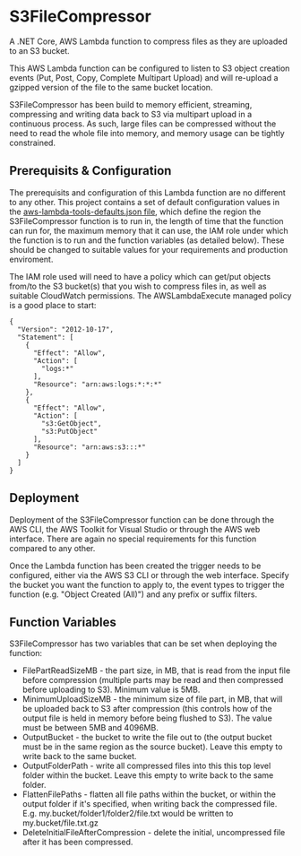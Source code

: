 # S3FileCompressor

A .NET Core, AWS Lambda function to compress files as they are uploaded to an S3 bucket.

This AWS Lambda function can be configured to listen to S3 object creation events (Put, Post, Copy, Complete Multipart Upload) and will re-upload a gzipped version of the file to the same bucket location.

S3FileCompressor has been build to memory efficient, streaming, compressing and writing data back to S3 via multipart upload in a continuous process. As such, large files can be compressed without the need to read the whole file into memory, and memory usage can be tightly constrained.

## Prerequisits & Configuration
The prerequisits and configuration of this Lambda function are no different to any other. This project contains a set of default configuration values in the 
[aws-lambda-tools-defaults.json file](S3FileCompressor/aws-lambda-tools-defaults.json), which define the region the S3FileCompressor function is to run in, the length of time that the function can run for, the maximum memory that it can use, the IAM role under which the function is to run and the function variables (as detailed below). These should be changed to suitable values for your requirements and production enviroment.

The IAM role used will need to have a policy which can get/put objects from/to the S3 bucket(s) that you wish to compress files in, as well as suitable CloudWatch permissions. The AWSLambdaExecute managed policy is a good place to start:

```
{
  "Version": "2012-10-17",
  "Statement": [
    {
      "Effect": "Allow",
      "Action": [
        "logs:*"
      ],
      "Resource": "arn:aws:logs:*:*:*"
    },
    {
      "Effect": "Allow",
      "Action": [
        "s3:GetObject",
        "s3:PutObject"
      ],
      "Resource": "arn:aws:s3:::*"
    }
  ]
}
```


## Deployment

Deployment of the S3FileCompressor function can be done through the AWS CLI, the AWS Toolkit for Visual Studio or through the AWS web interface. There are again no special requirements for this function compared to any other.

Once the Lambda function has been created the trigger needs to be configured, either via the AWS S3 CLI or through the web interface. Specify the bucket you want the function to apply to, the event types to trigger the function (e.g. "Object Created (All)") and any prefix or suffix filters.


## Function Variables

S3FileCompressor has two variables that can be set when deploying the function:
* FilePartReadSizeMB - the part size, in MB, that is read from the input file before compression (multiple parts may be read and then compressed before uploading to S3). Minimum value is 5MB.
* MinimumUploadSizeMB - the minimum size of file part, in MB, that will be uploaded back to S3 after compression (this controls how of the output file is held in memory before being flushed to S3). The value must be between 5MB and 4096MB.
* OutputBucket - the bucket to write the file out to (the output bucket must be in the same region as the source bucket). Leave this empty to write back to the same bucket.
* OutputFolderPath - write all compressed files into this this top level folder within the bucket. Leave this empty to write back to the same folder.
* FlattenFilePaths - flatten all file paths within the bucket, or within the output folder if it's specified, when writing back the compressed file. E.g. my.bucket/folder1/folder2/file.txt would be written to my.bucket/file.txt.gz
* DeleteInitialFileAfterCompression - delete the initial, uncompressed file after it has been compressed.